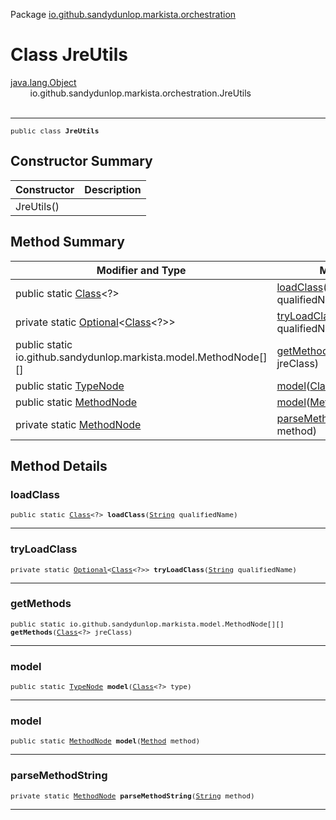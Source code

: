 Package [io.github.sandydunlop.markista.orchestration](index.md)

# Class JreUtils
[java.lang.Object](https://docs.oracle.com/en/java/javase/24/docs/api/java.base/java/lang/Object.html)<br/>
        io.github.sandydunlop.markista.orchestration.JreUtils<br/>
<br/>

----

<span style="font-family: monospace; font-size: 80%;">public class __JreUtils__</span>


## Constructor Summary

| Constructor | Description |
|-------------|-------------|
| JreUtils()  |             |



## Method Summary

| Modifier and Type                                                                                                                                                                                              | Method                                                                                                                                       | Description |
|----------------------------------------------------------------------------------------------------------------------------------------------------------------------------------------------------------------|----------------------------------------------------------------------------------------------------------------------------------------------|-------------|
| public static [Class](https://docs.oracle.com/en/java/javase/24/docs/api/java.base/java/lang/Class.html)<?>                                                                                                    | [loadClass](#loadclass)([String](https://docs.oracle.com/en/java/javase/24/docs/api/java.base/java/lang/String.html) qualifiedName)          |             |
| private static [Optional](https://docs.oracle.com/en/java/javase/24/docs/api/java.base/java/util/Optional.html)<[Class](https://docs.oracle.com/en/java/javase/24/docs/api/java.base/java/lang/Class.html)<?>> | [tryLoadClass](#tryloadclass)([String](https://docs.oracle.com/en/java/javase/24/docs/api/java.base/java/lang/String.html) qualifiedName)    |             |
| public static io.github.sandydunlop.markista.model.MethodNode[][]                                                                                                                                              | [getMethods](#getmethods)([Class](https://docs.oracle.com/en/java/javase/24/docs/api/java.base/java/lang/Class.html)<?> jreClass)            |             |
| public static [TypeNode](../model/TypeNode.md)                                                                                                                                                                 | [model](#model)([Class](https://docs.oracle.com/en/java/javase/24/docs/api/java.base/java/lang/Class.html)<?> type)                          |             |
| public static [MethodNode](../model/MethodNode.md)                                                                                                                                                             | [model](#model)([Method](https://docs.oracle.com/en/java/javase/24/docs/api/java.base/java/lang/reflect/Method.html) method)                 |             |
| private static [MethodNode](../model/MethodNode.md)                                                                                                                                                            | [parseMethodString](#parsemethodstring)([String](https://docs.oracle.com/en/java/javase/24/docs/api/java.base/java/lang/String.html) method) |             |



## Method Details

### loadClass

<span style="font-family: monospace; font-size: 80%;">public static [Class](https://docs.oracle.com/en/java/javase/24/docs/api/java.base/java/lang/Class.html)<?> __loadClass__([String](https://docs.oracle.com/en/java/javase/24/docs/api/java.base/java/lang/String.html) qualifiedName)</span>




---

### tryLoadClass

<span style="font-family: monospace; font-size: 80%;">private static [Optional](https://docs.oracle.com/en/java/javase/24/docs/api/java.base/java/util/Optional.html)<[Class](https://docs.oracle.com/en/java/javase/24/docs/api/java.base/java/lang/Class.html)<?>> __tryLoadClass__([String](https://docs.oracle.com/en/java/javase/24/docs/api/java.base/java/lang/String.html) qualifiedName)</span>




---

### getMethods

<span style="font-family: monospace; font-size: 80%;">public static io.github.sandydunlop.markista.model.MethodNode[][] __getMethods__([Class](https://docs.oracle.com/en/java/javase/24/docs/api/java.base/java/lang/Class.html)<?> jreClass)</span>




---

### model

<span style="font-family: monospace; font-size: 80%;">public static [TypeNode](../model/TypeNode.md) __model__([Class](https://docs.oracle.com/en/java/javase/24/docs/api/java.base/java/lang/Class.html)<?> type)</span>




---

### model

<span style="font-family: monospace; font-size: 80%;">public static [MethodNode](../model/MethodNode.md) __model__([Method](https://docs.oracle.com/en/java/javase/24/docs/api/java.base/java/lang/reflect/Method.html) method)</span>




---

### parseMethodString

<span style="font-family: monospace; font-size: 80%;">private static [MethodNode](../model/MethodNode.md) __parseMethodString__([String](https://docs.oracle.com/en/java/javase/24/docs/api/java.base/java/lang/String.html) method)</span>




---

